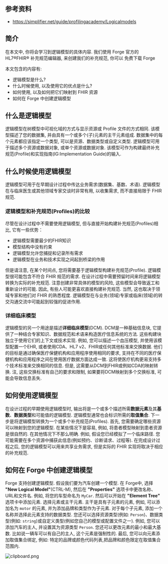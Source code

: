 ## 参考资料

- https://simplifier.net/guide/profilingacademy/Logicalmodels

## 简介

在本文中, 你将会学习到逻辑模型的具体内容. 我们使用 Forge 官方的 HL7®FHIR® 补充规范编辑器, 来创建我们的补充规范, 你可以 免费下载 Forge

本文包含的内容有:

- 逻辑模型是什么?
- 什么时候使用, 以及使用它的优点是什么?
- 如何使用, 以及如何把它们映射到 FHIR 资源
- 如何在 Forge 中创建逻辑模型

## 什么是逻辑模型

逻辑模型在树模型中可视化域的方式与显示资源或 Profile 文件的方式相同. 该模型描述了您的数据集, 并由具有一个或多个(子)元素的主干元素组成. 数据集中的每个元素都应该指定一个类型, 可以是资源、数据类型或自定义类型. 逻辑模型可用于描述多个资源或数据对象, 或单个资源或数据对象. 该模型可作为构建最终补充规范(Profile)和实现指南(IG:Implementation Guide)的输入.

## 什么时候使用逻辑模型

逻辑模型可用于在早期设计过程中传达业务需求(数据集、基数、术语). 逻辑模型在与临床医生或其他领域专家交谈时非常有用, 以收集需求, 而不直接局限于 FHIR 规范.

### 逻辑模型和补充规范(Profiles)的比较

尽管在设计过程中不需要使用逻辑模型, 但与直接开始构建补充规范(Profiles)相比, 它有一些优势：

- 逻辑模型需要最少的FHIR知识
- 模型结构中没有约束
- 逻辑模型允许您捕捉和记录所有需求
- 逻辑模型在业务和技术实现之间起到桥梁的作用

但是请注意, 在某个时间点, 您将需要基于逻辑模型构建补充规范(Profile). 逻辑模型很可能包含不符合 FHIR 规范的需求. 在设计过程中需要预留时间来将逻辑模型转换为实际的补充规范. 注意创建非常具体的模型的风险, 这些模型会导致返工和重新设计的可能. 因此, 有些人可能更喜欢直接构建补充规范. 当然, 这也取决于领域专家和他们对 FHIR 的熟悉程度. 逻辑模型在与业务(领域)专家或临床(领域)的转交沟通交流中可能起到较强的促进作用.

### 详细临床模型

逻辑模型的另一个用途是描述**详细临床模型**(DCM). DCM是一种基础信息块, 它提供了一种结合专家知识、数据规范和术语来构造医疗信息系统的方法. 这些构建块独立于使用它们的上下文或技术实现. 例如, 您可以描述一个血压模型, 并使用该模型配置一个EHR, 或者使用CDA、HL7 v2、FHIR或任何其他标准来交换数据. 他们的目标是通过确保医疗保健机构和应用程序使用相同的要求, 支持在不同的医疗保健机构和应用程序之间在使用医疗数据方面达成一致. 这将使医疗机构更易支持多个技术标准来交换相同的信息. 但是, 这需要从DCM到FHIR或例如CDA的映射转换. 注, 这些交换标准有自己的要求和限制, 如果要将DCM映射到多个交换标准, 可能会导致信息丢失.

## 如何使用逻辑模型

在设计过程的早期使用逻辑模型时, 输出将是一个或多个描述所需**数据元素**及其**基数**、**数据类型**和可能值的逻辑模型. 逻辑模型通常也会标识所需的**取值集合**. 下一步是将逻辑模型转换为一个或多个补充规范(Profiles). 首先, 您需要确定哪些资源可以映射到您的逻辑模型. 在某些情况下是容易, 例如, 将患者模型映射到患者资源是很自然的. 在其他情况下不那么明确. 例如, 假设您已经模拟了一个临床路径. 您可能需要在多个资源中捕获此信息(例如预约、诊断请求、过程等). 在完成设计过程之后, 您的逻辑模型可以用来共享业务需求, 但是实际的 FHIR 实现将取决于相应的补充规范.

## 如何在 Forge 中创建逻辑模型

Forge 支持创建逻辑模型. 假设我们要为汽车创建一个模型. 在 Forge中, 选择 **"New Logical Model"**(CTRL-M), 然后在 **"Properties"** 选项卡中更改名称、URL和文件名. 例如, 将您的车型命名为 `MyCar`. 然后可以开始在 **"Element Tree"** 选项卡中添加元素. 选择元素或主干元素. 主干是具有子元素的元素, 例如, 可以添加名为 `motor` 的元素, 并为添加品牌和类型作为子元素. 对于每个子元素, 添加一个名称并选择此元素支持的数据类型. 您还可以选择资源类型(例如: `Person`)、数据类型(例如: `string`)或自定义类型(例如您自己的模型或配置文件之一). 例如, 您可以添加汽车的主人, 并设置其为资源类型 `Person`. 您还可以更改元素的最小和最大基数. 比如说一辆车可以有自己的主人, 这个元素是强制性的. 最后, 您可以向元素添加取值集合绑定, 例如: 特定的品牌或颜色代码列表,把品牌和颜色限定在取值集合范围内.

![clipboard.png][1]

  [1]: https://segmentfault.com/img/bVbu5vf
